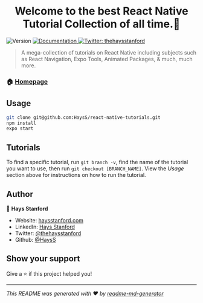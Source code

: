 <h1 align="center">Welcome to the best React Native Tutorial Collection of all time.👋</h1>
<p>
  <img alt="Version" src="https://img.shields.io/badge/version-1.0.0-blue.svg?cacheSeconds=2592000" />
  <a href="haysstanford.com">
    <img alt="Documentation" src="https://img.shields.io/badge/documentation-yes-brightgreen.svg" target="_blank" />
  </a>
  <a href="https://twitter.com/thehaysstanford">
    <img alt="Twitter: thehaysstanford" src="https://img.shields.io/twitter/follow/thehaysstanford.svg?style=social" target="_blank" />
  </a>
</p>

> A mega-collection of tutorials on React Native including subjects such as React Navigation, Expo Tools, Animated Packages, & much, much more.

### 🏠 [Homepage](https://www.haysstanford.com/course/)

## Usage

```sh
git clone git@github.com:HaysS/react-native-tutorials.git
npm install
expo start
```

## Tutorials

To find a specific tutorial, run ```git branch -v```, find the name of the tutorial you want to use, then run ```git checkout [BRANCH_NAME]```. View the _Usage_ section above for instructions on how to run the tutorial.

## Author

👤 **Hays Stanford**
* Website: [haysstanford.com](http://bit.ly/2P0MEB1)
* LinkedIn: [Hays Stanford](https://www.linkedin.com/in/hayss/)
* Twitter: [@thehaysstanford](https://twitter.com/thehaysstanford)
* Github: [@HaysS](https://github.com/HaysS)

## Show your support

Give a ⭐️ if this project helped you!

***
_This README was generated with ❤️ by [readme-md-generator](https://github.com/kefranabg/readme-md-generator)_
